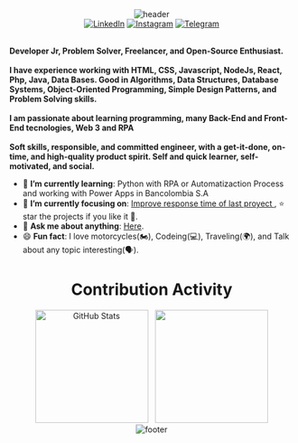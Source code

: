 <div align="center" width="100">
  <img src="https://capsule-render.vercel.app/api?color=0:1408d0,50:0860d0,100:08c4d0&height=250&section=header&text=Frank%20Muriel%20(Frankgmv)&fontSize=30&type=waving&fontColor=fefefe&&animation=fadeIn"
  alt="header"/>
</div>
<div>
<!--     <div align="center">
        <img src="https://avatars.githubusercontent.com/Frankgmv" alt="Frank Perfile picture" height="250">
    </div>
    <div align=center> -->
    </div>
    <div align=center>
        <a href="https://www.linkedin.com/in/frankgmv/"><img src="https://img.shields.io/badge/Linkedin-0077b5?style=flat&logo=linkedin" alt="LinkedIn" /></a>
        <a href="https://www.instagram.com/franko_mv/"><img src="https://img.shields.io/badge/Instagram-E4405F?style=for-the-badge&logo=instagram&logoColor=white" alt="Instagram" /></a>
        <a href="https://t.me/frankgmv"><img src="https://img.shields.io/badge/Telegram-0088cc?style=flat&logo=telegram" alt="Telegram" /></a>
    </div>
    <div align=left>
        <br>
        <p>
            <strong>
                Developer Jr, Problem Solver, Freelancer, and Open-Source Enthusiast.<br><br>
                I have experience working with HTML, CSS, Javascript, NodeJs, React, Php, Java, Data Bases. Good in Algorithms, Data Structures, Database Systems, Object-Oriented Programming, Simple Design Patterns, and Problem Solving skills.<br><br>
                I am passionate about learning programming, many Back-End and Front-End tecnologies, Web 3 and RPA<br><br>
                Soft skills, responsible, and committed engineer, with a get-it-done, on-time, and high-quality product spirit. Self and quick learner, self-motivated, and social.
            </strong>
        </p>
        <ul>
            <li>🌱 <b>I’m currently learning</b>: Python with RPA or Automatizaction Process and working with Power Apps in Bancolombia S.A</li>
            <li>🎯 <b>I’m currently focusing on</b>: <a href="https://github.com/Frankgmv/proyecto_final_sena_2024">Improve response time of last proyect </a>, ⭐️ star the projects if you like it 🤩.</li>
            <li>💬 <b>Ask me about anything</b>: <a href="https://www.linkedin.com/in/frankgmv">Here</a>.</li>
            <li>😄 <b>Fun fact</b>: I love motorcycles(🏍️), Codeing(💻), Traveling(🌍), and Talk about any topic interesting(🗣️).</li>
        </ul>
    </div>
    <div align=center>
        <h1>Contribution Activity</h1>
        <img src="https://github-readme-stats.vercel.app/api?username=ahmedfathydev&title_color=6FDA44&text_color=FFFFFF&show_icons=true&icon_color=6FDA44&include_all_commits=true&count_private=true&theme=dark" alt="GitHub Stats" height="200" />
<!--         <br> -->&nbsp;
                <img src="https://github-readme-stats.vercel.app/api/top-langs?username=Frankgmv&layout=compact&title_color=6FDA44&text_color=FFFFFF&theme=dark" alt="" height="200" />
<!--         <br> -->
</div>
<!-- FOOTER -->
<div align="center" width="20">
  <img src="https://capsule-render.vercel.app/api?color=0:1408d0,50:0860d0,100:08c4d0&height=100&section=footer&fontSize=30&type=waving&fontColor=fefefe"
  alt="footer" />
</div>
